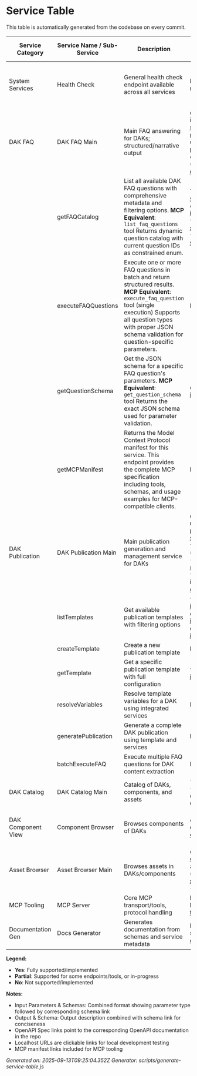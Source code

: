 # Service Table

This table is automatically generated from the codebase on every commit.

| Service Category    | Service Name / Sub-Service          | Description                                                       | Input Parameters & Schemas                                                                                                                                         | Output & Schema                                           | OpenAPI Spec Link        | Localhost URL | Web Interface | MCP Interface | OpenAPI Compliance |
|---------------------|-------------------------------------|-------------------------------------------------------------------|---------------------------------------------------------------------------------------------------------------------------------------------------------------------|-------------------------------------------------------------|--------------------------|:-------------:|:-------------:|:-------------:|:------------------:|
| System Services | Health Check | General health check endpoint available across all services | None → No input schema required | Service health status, version, and capabilities → Standard health response schema | Available in individual service OpenAPI specs | [dak-faq-mcp](http://localhost:3001/health) • [dak-publication-api](http://localhost:3002/health) | Yes | Partial | Yes |
| DAK FAQ | DAK FAQ Main | Main FAQ answering for DAKs; structured/narrative output | `questionId`: FAQ question identifier → [questionId schema](https://github.com/litlfred/sgex/blob/main/services/dak-faq-mcp/schemas/questionId.schema.json)<br>`parameters`: Optional question parameters → [parameters schema](https://github.com/litlfred/sgex/blob/main/services/dak-faq-mcp/schemas/faq-parameters.schema.json)<br>`context`: Optional context (e.g., repository path) → [context schema](https://github.com/litlfred/sgex/blob/main/services/dak-faq-mcp/schemas/context.schema.json) | Structured JSON result and narrative text → [faq output schema](https://github.com/litlfred/sgex/blob/main/services/dak-faq-mcp/schemas/faq-output.schema.json) | [OpenAPI spec](https://github.com/litlfred/sgex/blob/main/services/dak-faq-mcp/openapi.yaml) | [http://localhost:3001/](http://localhost:3001/) | Yes | Yes | Partial |
|  | getFAQCatalog | List all available DAK FAQ questions with comprehensive metadata and filtering options. **MCP Equivalent**: `list_faq_questions` tool Returns dynamic question catalog with current question IDs as constrained enum. | `level`: string → [input schema](https://github.com/litlfred/sgex/blob/main/services/dak-faq-mcp/schemas/input.schema.json)<br>`componentType`: string → [input schema](https://github.com/litlfred/sgex/blob/main/services/dak-faq-mcp/schemas/input.schema.json)<br>`tags`: string → [input schema](https://github.com/litlfred/sgex/blob/main/services/dak-faq-mcp/schemas/input.schema.json)<br>`format`: string → [input schema](https://github.com/litlfred/sgex/blob/main/services/dak-faq-mcp/schemas/input.schema.json) | List of available FAQ questions → [output schema](https://github.com/litlfred/sgex/blob/main/services/dak-faq-mcp/schemas/output.schema.json) | [OpenAPI spec](https://github.com/litlfred/sgex/blob/main/services/dak-faq-mcp/openapi.yaml) | [http://localhost:3001/faq/questions/catalog](http://localhost:3001/faq/questions/catalog) | Yes | Yes | Partial |
|  | executeFAQQuestions | Execute one or more FAQ questions in batch and return structured results. **MCP Equivalent**: `execute_faq_question` tool (single execution) Supports all question types with proper JSON schema validation for question-specific parameters. | None → [input schema](https://github.com/litlfred/sgex/blob/main/services/dak-faq-mcp/schemas/input.schema.json) | Execution results for all questions → [output schema](https://github.com/litlfred/sgex/blob/main/services/dak-faq-mcp/schemas/output.schema.json) | [OpenAPI spec](https://github.com/litlfred/sgex/blob/main/services/dak-faq-mcp/openapi.yaml) | [http://localhost:3001/faq/questions/execute](http://localhost:3001/faq/questions/execute) | Yes | Yes | Partial |
|  | getQuestionSchema | Get the JSON schema for a specific FAQ question's parameters. **MCP Equivalent**: `get_question_schema` tool Returns the exact JSON schema used for parameter validation. | `questionId`: string → [input schema](https://github.com/litlfred/sgex/blob/main/services/dak-faq-mcp/schemas/input.schema.json) | JSON schema for the question parameters → [output schema](https://github.com/litlfred/sgex/blob/main/services/dak-faq-mcp/schemas/output.schema.json) | [OpenAPI spec](https://github.com/litlfred/sgex/blob/main/services/dak-faq-mcp/openapi.yaml) | [http://localhost:3001/faq/schema/{questionId}](http://localhost:3001/faq/schema/{questionId}) | Yes | Yes | Partial |
|  | getMCPManifest | Returns the Model Context Protocol manifest for this service. This endpoint provides the complete MCP specification including tools, schemas, and usage examples for MCP-compatible clients. | None → [input schema](https://github.com/litlfred/sgex/blob/main/services/dak-faq-mcp/schemas/input.schema.json) | MCP manifest specification → [output schema](https://github.com/litlfred/sgex/blob/main/services/dak-faq-mcp/schemas/output.schema.json) | [OpenAPI spec](https://github.com/litlfred/sgex/blob/main/services/dak-faq-mcp/openapi.yaml) | [http://localhost:3001/mcp/manifest](http://localhost:3001/mcp/manifest) | Yes | Partial | Partial |
| DAK Publication | DAK Publication Main | Main publication generation and management service for DAKs | `dakRepository`: GitHub repository path → [publication request schema](https://github.com/litlfred/sgex/blob/main/services/dak-publication-api/schemas/publication-request.schema.json)<br>`format`: Output format (html/epub/docbook/pdf) → [template query schema](https://github.com/litlfred/sgex/blob/main/services/dak-publication-api/schemas/template-query.schema.json)<br>`templateId`: Template identifier → [publication config schema](https://github.com/litlfred/sgex/blob/main/services/dak-publication-api/schemas/publication-config.schema.json) | Generated publication files with metadata and download links → [publication output schema](https://github.com/litlfred/sgex/blob/main/services/dak-publication-api/schemas/publication-output.schema.json) | [OpenAPI spec](https://github.com/litlfred/sgex/blob/main/services/dak-publication-api/openapi.yaml) | [http://localhost:3002/](http://localhost:3002/) | Yes | Yes | Full |
|  | listTemplates | Get available publication templates with filtering options | `templateType`: string → [input schema](https://github.com/litlfred/sgex/blob/main/services/dak-publication-api/schemas/input.schema.json)<br>`organization`: string → [input schema](https://github.com/litlfred/sgex/blob/main/services/dak-publication-api/schemas/input.schema.json)<br>`dakComponents`: array → [input schema](https://github.com/litlfred/sgex/blob/main/services/dak-publication-api/schemas/input.schema.json) | List of available templates → [output schema](https://github.com/litlfred/sgex/blob/main/services/dak-publication-api/schemas/output.schema.json) | [OpenAPI spec](https://github.com/litlfred/sgex/blob/main/services/dak-publication-api/openapi.yaml) | [http://localhost:3002/templates](http://localhost:3002/templates) | Yes | Yes | Full |
|  | createTemplate | Create a new publication template | None → [input schema](https://github.com/litlfred/sgex/blob/main/services/dak-publication-api/schemas/input.schema.json) | No description available → [output schema](https://github.com/litlfred/sgex/blob/main/services/dak-publication-api/schemas/output.schema.json) | [OpenAPI spec](https://github.com/litlfred/sgex/blob/main/services/dak-publication-api/openapi.yaml) | [http://localhost:3002/templates](http://localhost:3002/templates) | Yes | Partial | Full |
|  | getTemplate | Get a specific publication template with full configuration | `templateId`: string → [input schema](https://github.com/litlfred/sgex/blob/main/services/dak-publication-api/schemas/input.schema.json) | Template configuration → [output schema](https://github.com/litlfred/sgex/blob/main/services/dak-publication-api/schemas/output.schema.json) | [OpenAPI spec](https://github.com/litlfred/sgex/blob/main/services/dak-publication-api/openapi.yaml) | [http://localhost:3002/templates/{templateId}](http://localhost:3002/templates/{templateId}) | Yes | Partial | Full |
|  | resolveVariables | Resolve template variables for a DAK using integrated services | None → [input schema](https://github.com/litlfred/sgex/blob/main/services/dak-publication-api/schemas/input.schema.json) | Template variables resolved → [output schema](https://github.com/litlfred/sgex/blob/main/services/dak-publication-api/schemas/output.schema.json) | [OpenAPI spec](https://github.com/litlfred/sgex/blob/main/services/dak-publication-api/openapi.yaml) | [http://localhost:3002/variables/resolve](http://localhost:3002/variables/resolve) | Yes | Yes | Full |
|  | generatePublication | Generate a complete DAK publication using template and services | None → [input schema](https://github.com/litlfred/sgex/blob/main/services/dak-publication-api/schemas/input.schema.json) | Publication generated successfully → [output schema](https://github.com/litlfred/sgex/blob/main/services/dak-publication-api/schemas/output.schema.json) | [OpenAPI spec](https://github.com/litlfred/sgex/blob/main/services/dak-publication-api/openapi.yaml) | [http://localhost:3002/publications/generate](http://localhost:3002/publications/generate) | Yes | Yes | Full |
|  | batchExecuteFAQ | Execute multiple FAQ questions for DAK content extraction | None → [input schema](https://github.com/litlfred/sgex/blob/main/services/dak-publication-api/schemas/input.schema.json) | FAQ questions executed successfully → [output schema](https://github.com/litlfred/sgex/blob/main/services/dak-publication-api/schemas/output.schema.json) | [OpenAPI spec](https://github.com/litlfred/sgex/blob/main/services/dak-publication-api/openapi.yaml) | [http://localhost:3002/integrations/faq/batch](http://localhost:3002/integrations/faq/batch) | Yes | Yes | Full |
| DAK Catalog | DAK Catalog Main | Catalog of DAKs, components, and assets | `filter`: object (optional) → [filter schema](https://github.com/litlfred/sgex/blob/main/services/dak-catalog/schemas/filter.schema.json)<br>`dakId`: string (for specific queries) → [dakId schema](https://github.com/litlfred/sgex/blob/main/services/dak-catalog/schemas/dakId.schema.json) | List of DAKs/components/assets with metadata → [catalog output schema](https://github.com/litlfred/sgex/blob/main/services/dak-catalog/schemas/catalog-output.schema.json) | [OpenAPI spec](https://github.com/litlfred/sgex/blob/main/services/dak-catalog/openapi.yaml) | Planned | Yes | Partial | Partial |
| DAK Component View | Component Browser | Browses components of DAKs | `componentId`: string or query params → [componentId schema](https://github.com/litlfred/sgex/blob/main/services/dak-components/schemas/componentId.schema.json) | List/details of components with structure/metadata → [component output schema](https://github.com/litlfred/sgex/blob/main/services/dak-components/schemas/component-output.schema.json) | [OpenAPI spec](https://github.com/litlfred/sgex/blob/main/services/dak-components/openapi.yaml) | Planned | Yes | No | Partial |
| Asset Browser | Asset Browser Main | Browses assets in DAKs/components | `dakId`: string (filter) → [componentId schema](https://github.com/litlfred/sgex/blob/main/services/assets/schemas/componentId.schema.json)<br>`assetType`: string (optional) → [dakId schema](https://github.com/litlfred/sgex/blob/main/services/assets/schemas/dakId.schema.json)<br>→ [assetType schema](https://github.com/litlfred/sgex/blob/main/services/assets/schemas/assetType.schema.json) | List of assets with metadata and file links → [assets output schema](https://github.com/litlfred/sgex/blob/main/services/assets/schemas/assets-output.schema.json) | [OpenAPI spec](https://github.com/litlfred/sgex/blob/main/services/assets/openapi.yaml) | Planned | Yes | No | Partial |
| MCP Tooling | MCP Server | Core MCP transport/tools, protocol handling | MCP-compliant JSON-RPC requests → [tools/call input schema](https://github.com/litlfred/sgex/blob/main/services/dak-faq-mcp/schemas/tools-call.schema.json) | Structured tool results or MCP errors → [tools output schema](https://github.com/litlfred/sgex/blob/main/services/dak-faq-mcp/schemas/tools-output.schema.json) | [MCP manifest](https://github.com/litlfred/sgex/blob/main/services/dak-faq-mcp/mcp-manifest.json) | Via MCP protocol | No | Yes | No |
| Documentation Gen | Docs Generator | Generates documentation from schemas and service metadata | Project structure and schema definitions → [docs input schema](https://github.com/litlfred/sgex/blob/main/services/docs/schemas/docs-input.schema.json) | Rendered docs (Markdown, OpenAPI, MCP manifest) → [docs output schema](https://github.com/litlfred/sgex/blob/main/services/docs/schemas/docs-output.schema.json) | [OpenAPI spec](https://github.com/litlfred/sgex/blob/main/services/docs/openapi.yaml) | Build-time tool | Yes | Partial | Yes |

**Legend:**
- **Yes**: Fully supported/implemented
- **Partial**: Supported for some endpoints/tools, or in-progress
- **No**: Not supported/implemented

**Notes:**
- Input Parameters & Schemas: Combined format showing parameter type followed by corresponding schema link
- Output & Schema: Output description combined with schema link for conciseness
- OpenAPI Spec links point to the corresponding OpenAPI documentation in the repo
- Localhost URLs are clickable links for local development testing
- MCP manifest links included for MCP tooling

*Generated on: 2025-09-13T09:25:04.352Z*
*Generator: scripts/generate-service-table.js*
